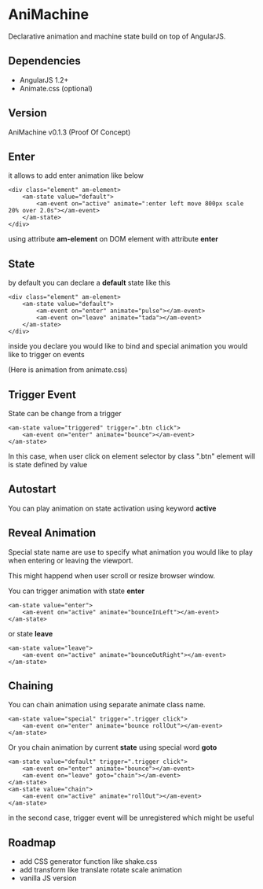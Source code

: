 AniMachine
==========

Declarative animation and machine state build on top of AngularJS.

Dependencies
------------
- AngularJS 1.2+
- Animate.css (optional)

Version
-------
AniMachine v0.1.3 (Proof Of Concept)

Enter
--------

it allows to add enter animation like below
```
<div class="element" am-element>
	<am-state value="default">
		<am-event on="active" animate=":enter left move 800px scale 20% over 2.0s"></am-event>
	</am-state>
</div>
```
using attribute __am-element__ on DOM element with attribute __enter__

State
-----

by default you can declare a __default__ state like this
```
<div class="element" am-element>
	<am-state value="default">
		<am-event on="enter" animate="pulse"></am-event>
		<am-event on="leave" animate="tada"></am-event>
	</am-state>
</div>
```

inside you declare you would like to bind and special animation you would like to trigger on events

(Here is animation from animate.css)

Trigger Event
--------------

State can be change from a trigger
```
<am-state value="triggered" trigger=".btn click">
	<am-event on="enter" animate="bounce"></am-event>
</am-state>
```

In this case, when user click on element selector by class ".btn" element will is state defined by value

Autostart
---------

You can play animation on state activation using keyword __active__

Reveal Animation
----------------

Special state name are use to specify what animation you would like to play when entering or leaving the viewport.

This might happend when user scroll or resize browser window.

You can trigger animation with state __enter__
```
<am-state value="enter">
	<am-event on="active" animate="bounceInLeft"></am-event>
</am-state>
```

or state __leave__
```
<am-state value="leave">
	<am-event on="active" animate="bounceOutRight"></am-event>
</am-state>
```

Chaining
--------

You can chain animation using separate animate class name.

```
<am-state value="special" trigger=".trigger click">
	<am-event on="enter" animate="bounce rollOut"></am-event>
</am-state>
```

Or you chain animation by current __state__ using special word __goto__ 

```
<am-state value="default" trigger=".trigger click">
	<am-event on="enter" animate="bounce"></am-event>
	<am-event on="leave" goto="chain"></am-event>
</am-state>
<am-state value="chain">
	<am-event on="active" animate="rollOut"></am-event>
</am-state>
```

in the second case, trigger event will be unregistered which might be useful


Roadmap
-------
- add CSS generator function like shake.css
- add transform like translate rotate scale animation
- vanilla JS version